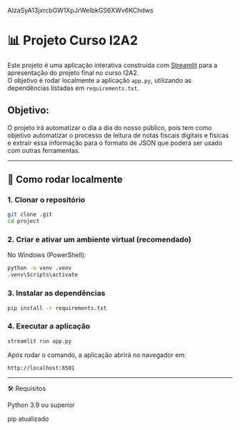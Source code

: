 AIzaSyA13jxrcbGW1XpJrWeIbkGS6XWv6KChdws

# 📊 Projeto Curso I2A2

Este projeto é uma aplicação interativa construída com [Streamlit](https://streamlit.io/) para a apresentação do projeto final no curso I2A2.  
O objetivo é rodar localmente a aplicação `app.py`, utilizando as dependências listadas em `requirements.txt`.

## Objetivo:

O projeto irá automatizar o dia a dia do nosso público, pois tem como objetivo automatizar o processo de leitura de notas fiscais digitais e físicas e extrair essa informação para o formato de JSON que poderá ser usado com outras ferramentas.

---

## 🚀 Como rodar localmente

### 1. Clonar o repositório

```bash
git clone .git
cd project
```

### 2. Criar e ativar um ambiente virtual (recomendado)

No Windows (PowerShell):

```bash
python -m venv .venv
.venv\Scripts\activate
```

### 3. Instalar as dependências

```bash
pip install -r requirements.txt
```

### 4. Executar a aplicação

```bash
streamlit run app.py
```

Após rodar o comando, a aplicação abrirá no navegador em:

```bash
http://localhost:8501
```

---

🛠️ Requisitos

Python 3.9 ou superior

pip atualizado
